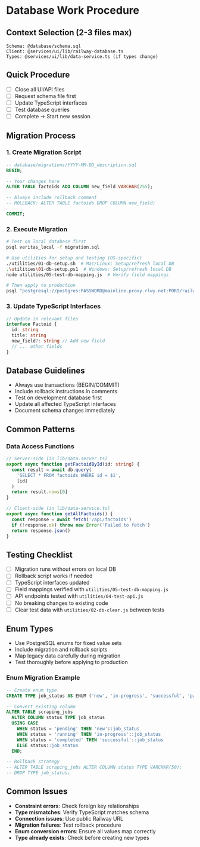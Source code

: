 # Database Work Procedure

## Context Selection (2-3 files max)
```
Schema: @database/schema.sql
Client: @services/ui/lib/railway-database.ts
Types: @services/ui/lib/data-service.ts (if types change)
```

## Quick Procedure
- [ ] Close all UI/API files
- [ ] Request schema file first
- [ ] Update TypeScript interfaces
- [ ] Test database queries
- [ ] Complete → Start new session

## Migration Process

### 1. Create Migration Script
```sql
-- database/migrations/YYYY-MM-DD_description.sql
BEGIN;

-- Your changes here
ALTER TABLE factoids ADD COLUMN new_field VARCHAR(255);

-- Always include rollback comment
-- ROLLBACK: ALTER TABLE factoids DROP COLUMN new_field;

COMMIT;
```

### 2. Execute Migration
```bash
# Test on local database first
psql veritas_local -f migration.sql

# Use utilities for setup and testing (OS-specific)
./utilities/01-db-setup.sh  # Mac/Linux: Setup/refresh local DB
.\utilities\01-db-setup.ps1  # Windows: Setup/refresh local DB
node utilities/05-test-db-mapping.js  # Verify field mappings

# Then apply to production
psql "postgresql://postgres:PASSWORD@mainline.proxy.rlwy.net:PORT/railway" -f migration.sql
```

### 3. Update TypeScript Interfaces
```typescript
// Update in relevant files
interface Factoid {
  id: string
  title: string
  new_field?: string // Add new field
  // ... other fields
}
```

## Database Guidelines
- Always use transactions (BEGIN/COMMIT)
- Include rollback instructions in comments
- Test on development database first
- Update all affected TypeScript interfaces
- Document schema changes immediately

## Common Patterns

### Data Access Functions
```typescript
// Server-side (in lib/data.server.ts)
export async function getFactoidById(id: string) {
  const result = await db.query(
    'SELECT * FROM factoids WHERE id = $1',
    [id]
  )
  return result.rows[0]
}

// Client-side (in lib/data-service.ts)
export async function getAllFactoids() {
  const response = await fetch('/api/factoids')
  if (!response.ok) throw new Error('Failed to fetch')
  return response.json()
}
```

## Testing Checklist
- [ ] Migration runs without errors on local DB
- [ ] Rollback script works if needed
- [ ] TypeScript interfaces updated
- [ ] Field mappings verified with `utilities/05-test-db-mapping.js`
- [ ] API endpoints tested with `utilities/04-test-api.js`
- [ ] No breaking changes to existing code
- [ ] Clear test data with `utilities/02-db-clear.js` between tests

## Enum Types
- Use PostgreSQL enums for fixed value sets
- Include migration and rollback scripts
- Map legacy data carefully during migration
- Test thoroughly before applying to production

### Enum Migration Example
```sql
-- Create enum type
CREATE TYPE job_status AS ENUM ('new', 'in-progress', 'successful', 'partial', 'failed');

-- Convert existing column
ALTER TABLE scraping_jobs 
  ALTER COLUMN status TYPE job_status 
  USING CASE 
    WHEN status = 'pending' THEN 'new'::job_status
    WHEN status = 'running' THEN 'in-progress'::job_status
    WHEN status = 'completed' THEN 'successful'::job_status
    ELSE status::job_status
  END;

-- Rollback strategy
-- ALTER TABLE scraping_jobs ALTER COLUMN status TYPE VARCHAR(50);
-- DROP TYPE job_status;
```

## Common Issues
- **Constraint errors**: Check foreign key relationships
- **Type mismatches**: Verify TypeScript matches schema
- **Connection issues**: Use public Railway URL
- **Migration failures**: Test rollback procedure
- **Enum conversion errors**: Ensure all values map correctly
- **Type already exists**: Check before creating new types 
